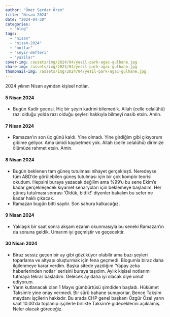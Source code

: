 ```yaml
---
author: "Ömer Serdar Ören"
title: "Nisan 2024"
date: "2024-04-30"
categories: 
  - "blog"
tags: 
  - "nisan"
  - "nisan-2024"
  - "notlar"
  - "seyir-defteri"
  - "yazilar"
cover-img: /assets/img/2024/04/yesil-park-agac-gulhane.jpg
share-img: /assets/img/2024/04/yesil-park-agac-gulhane.jpg
thumbnail-img: /assets/img/2024/04/yesil-park-agac-gulhane.jpg
---
```


2024 yılının Nisan ayından kişisel notlar.

#### 5 Nisan 2024

- Bugün Kadir gecesi. Hiç bir şeyin kadrini bilemedik. Allah (celle celalühü) razı olduğu yolda razı olduğu şeyleri hakkıyla bilmeyi nasib etsin. Amin.

#### 7 Nisan 2024

- Ramazan’ın son üç günü kaldı. Yine olmadı. Yine girdiğim gibi çıkıyorum gibime geliyor. Ama ümidi kaybetmek yok. Allah (celle celalühü) dirimize ölümüze rahmet etsin. Amin.

#### 8 Nisan 2024

- Bugün beklenen tam güneş tutulması nihayet gerçekleşti. Neredeyse tüm ABD’de görülebilen güneş tutulması için bir çok komplo teorisi okudum. Hepsini buraya yazacak değilim ama %99’u bu sene Ekim’e kadar gerçekleşecek kıyamet senaryoları için beklemeye başladım. Her güneş tutulması sonrası ‘Öldük, bittik!’ diyenler bakalım bu sefer ne kadar haklı çıkacak.
- Ramazan bugün bitti sayılır. Son sahura kalkacağız.

#### 9 Nisan 2024

- Yaklaşık bir saat sonra akşam ezanın okunmasıyla bu seneki Ramazan’ın da sonuna geldik. Umarım iyi geçmiştir ve geçecektir.

#### 30 Nisan 2024

- Biraz sessiz geçen bir ay gibi gözüküyor olabilir ama bazı şeyleri toparlama ve altyapı oluşturmak için fena geçmedi. Blogumla biraz daha ilgilenmeye karar verdim. Başka sitede yazdığım ‘Yapay zeka haberlerinden notlar’ serisini buraya taşıdım. Aylık kişisel notlarımı tutmaya tekrar başladım. Gelecek ay daha iyi olacak diye umut ediyorum.
- Yarın kutlanacak olan 1 Mayıs gümbürtüsü şimdiden başladı. Hükümet Taksim’e yine onay vermedi. Bir sürü bahane sunuyorlar. Bence Taksim meydanı işçilerin hakkıdır. Bu arada CHP genel başkanı Özgür Özel yarın saat 10.00’da toplanıp işçilerle birlikte Taksim’e gideceklerini açıklamış. Neler olacak göreceğiz.
